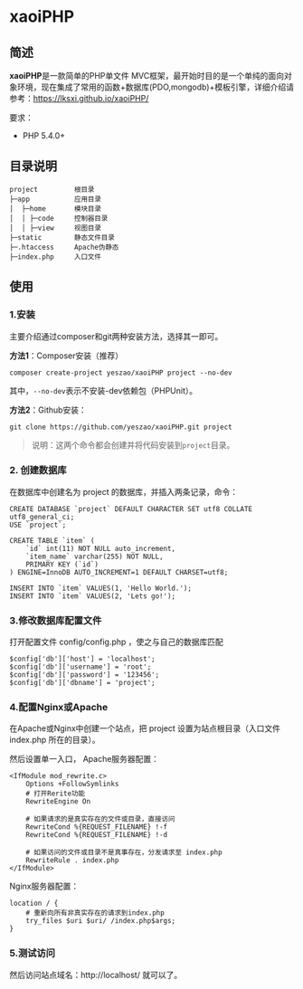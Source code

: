 
# xaoiPHP

## 简述

**xaoiPHP**是一款简单的PHP单文件 MVC框架，最开始时目的是一个单纯的面向对象环境，现在集成了常用的函数+数据库(PDO,mongodb)+模板引擎，详细介绍请参考：https://lksxi.github.io/xaoiPHP/

要求：

* PHP 5.4.0+

## 目录说明

```
project			根目录
├─app			应用目录
│  ├─home		模块目录
│  │ ├─code		控制器目录
│  │ ├─view		视图目录
├─static		静态文件目录
├─.htaccess		Apache伪静态
├─index.php		入口文件
```

## 使用

### 1.安装
主要介绍通过composer和git两种安装方法，选择其一即可。

**方法1**：Composer安装（推荐）
```
composer create-project yeszao/xaoiPHP project --no-dev
```
其中，`--no-dev`表示不安装-dev依赖包（PHPUnit）。

**方法2**：Github安装：
```
git clone https://github.com/yeszao/xaoiPHP.git project
```
> 说明：这两个命令都会创建并将代码安装到`project`目录。

### 2. 创建数据库

在数据库中创建名为 project 的数据库，并插入两条记录，命令：

```
CREATE DATABASE `project` DEFAULT CHARACTER SET utf8 COLLATE utf8_general_ci;
USE `project`;

CREATE TABLE `item` (
    `id` int(11) NOT NULL auto_increment,
    `item_name` varchar(255) NOT NULL,
    PRIMARY KEY (`id`)
) ENGINE=InnoDB AUTO_INCREMENT=1 DEFAULT CHARSET=utf8;
 
INSERT INTO `item` VALUES(1, 'Hello World.');
INSERT INTO `item` VALUES(2, 'Lets go!');
```

### 3.修改数据库配置文件

打开配置文件 config/config.php ，使之与自己的数据库匹配

```
$config['db']['host'] = 'localhost';
$config['db']['username'] = 'root';
$config['db']['password'] = '123456';
$config['db']['dbname'] = 'project';
```

### 4.配置Nginx或Apache
在Apache或Nginx中创建一个站点，把 project 设置为站点根目录（入口文件 index.php 所在的目录）。

然后设置单一入口， Apache服务器配置：
```
<IfModule mod_rewrite.c>
    Options +FollowSymlinks
    # 打开Rerite功能
    RewriteEngine On

    # 如果请求的是真实存在的文件或目录，直接访问
    RewriteCond %{REQUEST_FILENAME} !-f
    RewriteCond %{REQUEST_FILENAME} !-d

    # 如果访问的文件或目录不是真事存在，分发请求至 index.php
    RewriteRule . index.php
</IfModule>
```
Nginx服务器配置：
```
location / {
    # 重新向所有非真实存在的请求到index.php
    try_files $uri $uri/ /index.php$args;
}
```

### 5.测试访问

然后访问站点域名：http://localhost/ 就可以了。
